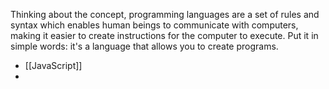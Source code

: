 Thinking about the concept, programming languages are a set of rules and syntax which enables human beings to communicate with computers, making it easier to create instructions for the computer to execute. Put it in simple words: it's a language that allows you to create programs.

- [[JavaScript]]
- 